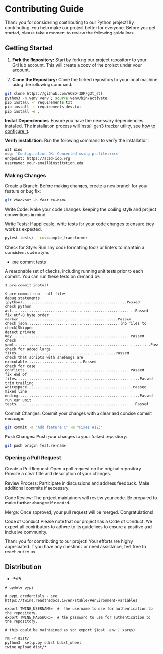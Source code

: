 # Contributing Guide

Thank you for considering contributing to our Python project! By contributing, you help make our project better for everyone. Before you get started, please take a moment to review the following guidelines.

## Getting Started

1. **Fork the Repository:** Start by forking our project repository to your GitHub account. This will create a copy of the project under your account.

2. **Clone the Repository:** Clone the forked repository to your local machine using the following command:

```bash
git clone https://github.com/ACED-IDP/g3t_etl
python3 -m venv venv ; source venv/bin/activate
pip install -r requirements.txt
pip install -r requirements-dev.txt
pip install -e .
```
**Install Dependencies**: Ensure you have the necessary dependencies installed.
The installation process will install gen3 tracker utility, see [how to configure it](https://aced-idp.github.io/getting-started/).

**Verify installation**: Run the following command to verify the installation:

```bash
g3t ping
msg: 'Configuration OK: Connected using profile:xxxx'
endpoint: https://aced-idp.org
username: your-email@institution.edu
```


### Making Changes


Create a Branch: Before making changes, create a new branch for your feature or bug fix:

```bash
git checkout -b feature-name
```

Write Code: Make your code changes, keeping the coding style and project conventions in mind.

Write Tests: If applicable, write tests for your code changes to ensure they work as expected.

```bash
pytest tests/ --cov=sample_transformer

```

Check for Style: Run any code formatting tools or linters to maintain a consistent code style.

* pre commit tests

A reasonable set of checks, including running unit tests prior to each commit.  You can run these tests on demand by:

```
$ pre-commit install

$ pre-commit run --all-files
debug statements (python)................................................Passed
check python ast.........................................................Passed
fix utf-8 byte order marker..............................................Passed
check json...........................................(no files to check)Skipped
detect private key.......................................................Passed
check yaml...............................................................Passed
check for added large files..............................................Passed
check that scripts with shebangs are executable..........................Passed
check for case conflicts.................................................Passed
fix end of files.........................................................Passed
trim trailing whitespace.................................................Passed
mixed line ending........................................................Passed
run our unit tests.......................................................Passed

```

Commit Changes: Commit your changes with a clear and concise commit message:

```bash
git commit -m "Add feature X" -m "Fixes #123"
```

Push Changes: Push your changes to your forked repository:

```bash
git push origin feature-name
```
### Opening a Pull Request
Create a Pull Request: Open a pull request on the original repository. Provide a clear title and description of your changes.

Review Process: Participate in discussions and address feedback. Make additional commits if necessary.

Code Review: The project maintainers will review your code. Be prepared to make further changes if needed.

Merge: Once approved, your pull request will be merged. Congratulations!

Code of Conduct
Please note that our project has a Code of Conduct. We expect all contributors to adhere to its guidelines to ensure a positive and inclusive community.

Thank you for contributing to our project! Your efforts are highly appreciated. If you have any questions or need assistance, feel free to reach out to us.

## Distribution

- PyPi

```
# update pypi

# pypi credentials - see https://twine.readthedocs.io/en/stable/#environment-variables

export TWINE_USERNAME=  #  the username to use for authentication to the repository.
export TWINE_PASSWORD=  # the password to use for authentication to the repository.

# this could be maintained as so: export $(cat .env | xargs)

rm -r dist/
python3  setup.py sdist bdist_wheel
twine upload dist/*
```
